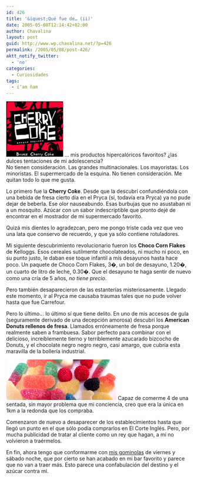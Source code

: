 ```yaml
---
id: 426
title: '&iquest;Qué fue de… (ii)'
date: 2005-05-08T12:14:42+02:00
author: Chavalina
layout: post
guid: http://www.wp.chavalina.net/?p=426
permalink: /2005/05/08/post-426/
aktt_notify_twitter:
  - 'no'
categories:
  - Curiosidades
tags:
  - í‘am ñam
---
```

<img class="imgizqda" src="/imagenes/fotos/cherrycoke.jpg" alt="Cherry Coke" /> … mis productos hipercalóricos favoritos? ¿las dulces tentaciones de mi adolescencia?  
No tienen consideración. Las grandes multinacionales. Los mayoristas. Los minoristas. El supermercado de la esquina. No tienen consideración. Me quitan todo lo que me gusta.

Lo primero fue la **Cherry Coke**. Desde que la descubrí confundiéndola con una bebida de fresa cierto día en el Pryca (sí, todavía era Pryca) ya no pude dejar de beberla. Ese olor nauseabundo. Esas burbujas que no asustaban ni a un mosquito. Azúcar con un sabor indescriptible que pronto dejé de encontrar en el mostrador de mi supermercado favorito.

Quizá mis dientes lo agradezcan, pero me pongo triste cada vez que veo una lata que conservo de recuerdo, y que ya sólo contiene rotuladores.

Mi siguiente descubrimiento revolucionario fueron los **Choco Corn Flakes** de Kelloggs. Esos cereales sutilmente chocolateados, ni mucho ni poco, en su punto justo, le daban ese toque infantil a mis desayunos hasta hace poco. Un paquete de Choco Corn Flakes, 3�, un bol de desayuno, 1.20�, un cuarto de litro de leche, 0.30�. Que el desayuno te haga sentir de nuevo como una cría de 5 años, _no tiene precio_.

Pero también desaparecieron de las estanterías misteriosamente. Llegado este momento, ir al Pryca me causaba traumas tales que no pude volver hasta que fue Carrefour.

Pero lo último… lo último sí que tiene delito. En uno de mis accesos de gula (seguramente derivado de una decepción amorosa) descubrí los **American Donuts rellenos de fresa**. Llamados erróneamente de fresa porque realmente saben a frambuesa. Sabor perfecto para combinar con el delicioso, increíblemente tierno y terriblemente azucarado bizcocho de Donuts, y el chocolate negro negro negro, casi amargo, que cubría esta maravilla de la bollería industrial.

<img class="imgizqda" src="/imagenes/fotos/minigominolas.jpg" alt="Mis gominolas de fin de semana" /> Capaz de comerme 4 de una sentada, sin mayor problema que mi conciencia, creo que era la única en 1km a la redonda que los compraba.

Comenzaron de nuevo a desaparecer de los establecimientos hasta que llegó un punto en el que sólo podía comprarlos en El Corte Inglés. Pero, por mucha publicidad de tratar al cliente como un rey que hagan, a mi no volvieron a traérmelos.

En fin, ahora tengo que conformarme con <a href="http://www.chavalina.net/comentar.php?idpost=393&q=viernes" target="_blank">mis gominolas</a> de viernes y sábado noche, que por cierto se han acabado en mi bar favorito y parece que no van a traer más. Esto parece una confabulación del destino y el azúcar contra mí.